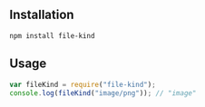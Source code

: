 ## Installation

`npm install file-kind`

## Usage

```js
var fileKind = require("file-kind");
console.log(fileKind("image/png")); // "image"
```
